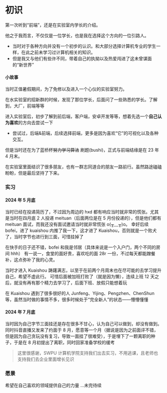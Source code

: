 # 初识

第一次听到“前端”，还是在实验室内学长的介绍。

他之于我而言，不仅仅是一位学长，也是我在选择这个方向的一位引路人。

- 当时对于各种方向并没有一个初步的认识。和大部分选择计算机专业的学生一样，在此之前未学习过计算机相关的知识。
- 但是我又与他们有些许不同，带着自己的执拗以及热爱闯进了这未曾谋面的“新世界”

#### 小故事

当时正值暑假期间，为了免修以及进入一个心仪的实验室努力。

在水实验室的招新群的时候，发现了那位学长，后面问了一些熟悉的学长。了解到，大厂，前端等等

进入实验室后，初步了解到前后端，客户端，安卓开发等等，想着先选一个**自己认为喜欢**的方向去尝试一下

- 尝试过，后端&前端，后续选择前端，更多是因为喜欢“它”的可视化以及各种交互。

但是当时还在为了蓝桥杯~~努力学习算法~~ 刷题(bushi)，正式与前端结缘是在 23 年 4 月末。

在实验室里面结识了很多朋友，也有一群志同道合的朋友一路前行。虽然路途磕磕盼盼，但是最后坚持了下来。

### 实习

#### 2024 年 5 月底

当时已经在投递简历了，不过因为周边的 hxd 都有响应当时就非常的慌张。尤其是当时在四月底 2 人投递 meituan（后面两位是在 5 月份投递的），但是他们都有 meituan 面试，而我还没有面试邀请当时就非常慌张 o(╥﹏╥)o。
幸好后续 bofei，进了 kuaishou 内推了我一下，这才进了 Kuaishou，否则就是一个败犬了，当时字节也进行到三面，可惜挂掉了

在快手的日子还不错，bofei 和我是邻居（具体来说是一个入户门，两个不同的房间 hhh）
有一说一，食堂的面好贵，喜欢吃的面 28r 一份，不过每天都能蹭餐补，这点弥补了我的心灵。

当时才进入 Kuaishou 踌躇满志，以至于在前两个月周末也在尽可能的去学习提升自己，希望不虚此行。
可惜后面被加班打败了（就是因为懒），连续上班 12 天之后，就没有再有那个精力去学习了，后面下班、放假只能想着玩

在 Kuaishou 遇到了很多很好的人 Junfeng、Yijing、Pengzhen、ChenShun 等，虽然当时做的事情不多，很多时候处于“完全新人”的状态——懵懵懂懂

#### 2024 年 7 月底

当时因为自己字节三面挂还是存在很多不甘心，认为自己可以做到，却没有做到。同时抖音直播又发来了约面于 8 月，愿意等一个月（据说是因为之前面评不错，但是因为自己贪玩没有复习，导致一面挂了很难受），于是埋下了一颗离职的种子，于是在 8 月初提出了离职，同时回家准备学校的缓考

> 这里很感谢，SWPU 计算机学院支持我们出去实习，不用逃课，且老师也支持我们去企业里面增长见识

### 愿景

希望在自己喜欢的领域提供自己的力量
...未完待续
